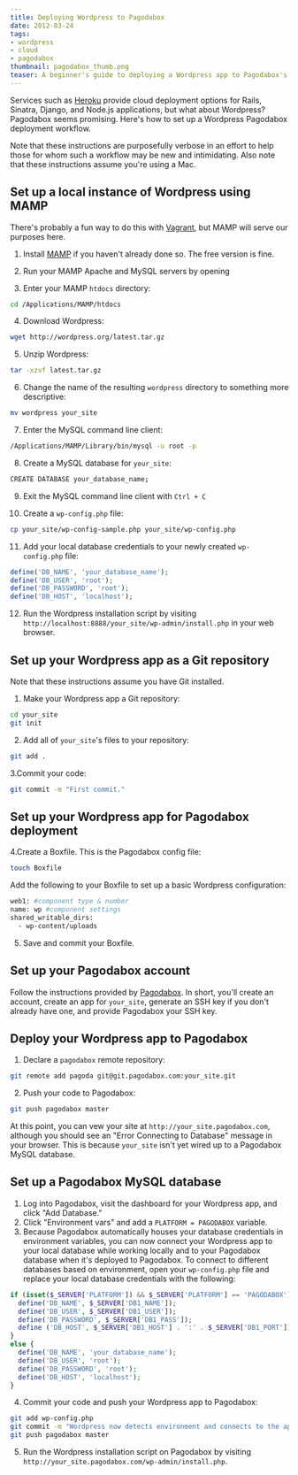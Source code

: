```yaml
---
title: Deploying Wordpress to Pagodabox
date: 2012-03-24
tags:
- wordpress
- cloud
- pagodabox
thumbnail: pagodabox_thumb.png
teaser: A beginner's guide to deploying a Wordpress app to Pagodabox's cloud service.
---
```


Services such as [Heroku](http://www.heroku.com/) provide cloud deployment options for Rails, Sinatra, Django, and Node.js applications, but what about Wordpress? Pagodabox seems promising. Here's how to set up a Wordpress Pagodabox deployment workflow.

Note that these instructions are purposefully verbose in an effort to help those for whom such a workflow may be new and intimidating. Also note that these instructions assume you're using a Mac.

## Set up a local instance of Wordpress using MAMP

There's probably a fun way to do this with [Vagrant](http://www.vagrantup.com/), but MAMP will serve our purposes here.

1. Install [MAMP](http://www.mamp.info/") if you haven't already done so. The free version is fine.

2. Run your MAMP Apache and MySQL servers by opening

3. Enter your MAMP `htdocs` directory:

```bash
cd /Applications/MAMP/htdocs
```

4. Download Wordpress:

```bash
wget http://wordpress.org/latest.tar.gz
```

5. Unzip Wordpress:

```bash
tar -xzvf latest.tar.gz
```

6. Change the name of the resulting `wordpress` directory to something more descriptive:

```bash
mv wordpress your_site
```

7. Enter the MySQL command line client:

```bash
/Applications/MAMP/Library/bin/mysql -u root -p
```

8. Create a MySQL database for `your_site`:

```bash
CREATE DATABASE your_database_name;
```

9. Exit the MySQL command line client with `Ctrl + C`

10. Create a `wp-config.php` file:

```bash
cp your_site/wp-config-sample.php your_site/wp-config.php
```

11. Add your local database credentials to your newly created `wp-config.php` file:

```php
define('DB_NAME', 'your_database_name');
define('DB_USER', 'root');
define('DB_PASSWORD', 'root');
define('DB_HOST', 'localhost');
```

12. Run the Wordpress installation script by visiting `http://localhost:8888/your_site/wp-admin/install.php` in your web browser.

## Set up your Wordpress app as a Git repository

Note that these instructions assume you have Git installed.

1. Make your Wordpress app a Git repository:

```bash
cd your_site
git init
```

2. Add all of `your_site`'s files to your repository:

```bash
git add .
```

3.Commit your code:

```bash
git commit -m "First commit."
```

## Set up your Wordpress app for Pagodabox deployment

4.Create a Boxfile. This is the Pagodabox config file:

```bash
touch Boxfile
```

Add the following to your Boxfile to set up a basic Wordpress configuration:

```bash
web1: #component type & number
name: wp #component settings
shared_writable_dirs:
  - wp-content/uploads
```

5. Save and commit your Boxfile.

## Set up your Pagodabox account

Follow the instructions provided by [Pagodabox](https://dashboard.pagodabox.com/account/register). In short, you'll create an account, create an app for `your_site`, generate an SSH key if you don't already have one, and provide Pagodabox your SSH key.

## Deploy your Wordpress app to Pagodabox

1. Declare a `pagodabox` remote repository:

```bash
git remote add pagoda git@git.pagodabox.com:your_site.git
```

2. Push your code to Pagodabox:

```bash
git push pagodabox master
```

At this point, you can vew your site at `http://your_site.pagodabox.com`, although you should see an "Error Connecting to Database" message in your browser. This is because `your_site` isn't yet wired up to a Pagodabox MySQL database.

## Set up a Pagodabox MySQL database

1. Log into Pagodabox, visit the dashboard for your Wordpress app, and click "Add Database."
2. Click "Environment vars" and add a `PLATFORM = PAGODABOX` variable.
3. Because Pagodabox automatically houses your database credentials in environment variables, you can now connect your Wordpress app to your local database while working locally and to your Pagodabox database when it's deployed to Pagodabox. To connect to different databases based on environment, open your `wp-config.php` file and replace your local database credentials with the following:

```php
if (isset($_SERVER['PLATFORM']) && $_SERVER['PLATFORM'] == 'PAGODABOX') {
  define('DB_NAME', $_SERVER['DB1_NAME']);
  define('DB_USER', $_SERVER['DB1_USER']);
  define('DB_PASSWORD', $_SERVER['DB1_PASS']);
  define ('DB_HOST', $_SERVER['DB1_HOST'] . ':' . $_SERVER['DB1_PORT']);
}
else {
  define('DB_NAME', 'your_database_name');
  define('DB_USER', 'root');
  define('DB_PASSWORD', 'root');
  define('DB_HOST', 'localhost');
}
```

4. Commit your code and push your Wordpress app to Pagodabox:

```bash
git add wp-config.php
git commit -m "Wordpress now detects environment and connects to the appropriate database accordingly."
git push pagodabox master
```

5. Run the Wordpress installation script on Pagodabox by visiting `http://your_site.pagodabox.com/wp-admin/install.php`.
